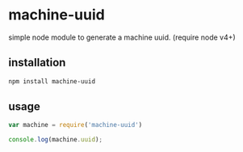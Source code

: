 # machine-uuid
simple node module to generate a machine uuid. (require node v4+)

## installation

```sh
npm install machine-uuid
```

## usage

```js
var machine = require('machine-uuid')

console.log(machine.uuid);

```
